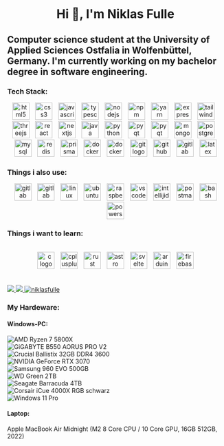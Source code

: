 <h1 align="center">Hi 👋, I'm Niklas Fulle</h1>
<h2>Computer science student at the University of Applied Sciences Ostfalia in Wolfenbüttel, Germany. I'm currently working on my bachelor degree in software engineering.</h2>

<h3>Tech Stack:</h3>
<div align="center">
  <img src="https://skillicons.dev/icons?i=html" height="40" alt="html5 logo"  />
  <img width="6" />
  <img src="https://skillicons.dev/icons?i=css" height="40" alt="css3 logo"  />
  <img width="6" />
  <img src="https://skillicons.dev/icons?i=js" height="40" alt="javascript logo"  />
  <img width="6" />
  <img src="https://skillicons.dev/icons?i=ts" height="40" alt="typescript logo"  />
  <img width="6" />
  <img src="https://skillicons.dev/icons?i=nodejs" height="40" alt="nodejs logo"  />
  <img width="6" />
  <img src="https://skillicons.dev/icons?i=npm" height="40" alt="npm logo"  />
  <img width="6" />
  <img src="https://skillicons.dev/icons?i=yarn" height="40" alt="yarn logo"  />
  <img width="6" />
  <img src="https://skillicons.dev/icons?i=express" height="40" alt="express logo"  />
  <img width="6" />
  <img src="https://skillicons.dev/icons?i=tailwind" height="40" alt="tailwindcss logo"  />
  <img width="6" />
  <img src="https://skillicons.dev/icons?i=threejs" height="40" alt="threejs logo"  />
  <img width="6" />
  <img src="https://skillicons.dev/icons?i=react" height="40" alt="react logo"  />
  <img width="6" />
  <img src="https://skillicons.dev/icons?i=nextjs" height="40" alt="nextjs logo"  />
  <img width="6" />
  <img src="https://skillicons.dev/icons?i=java" height="40" alt="java logo"  />
  <img width="6" />
  <img src="https://skillicons.dev/icons?i=py" height="40" alt="python logo"  />
  <img width="6" />
  <img src="https://skillicons.dev/icons?i=qt" height="40" alt="pyqt logo"  />
  <img width="6" />
  <img src="https://skillicons.dev/icons?i=lua" height="40" alt="pyqt logo"  />
  <img width="6" />
  <img src="https://skillicons.dev/icons?i=mongodb" height="40" alt="mongodb logo"  />
  <img width="6" />
  <img src="https://skillicons.dev/icons?i=postgres" height="40" alt="postgresql logo"  />
  <img width="6" />
  <img src="https://skillicons.dev/icons?i=mysql" height="40" alt="mysql logo"  />
  <img width="6" />
  <img src="https://skillicons.dev/icons?i=redis" height="40" alt="redis logo"  />
  <img width="6" />
  <img src="https://skillicons.dev/icons?i=prisma" height="40" alt="prisma logo"  />
  <img width="6" />
  <img src="https://skillicons.dev/icons?i=terraform" height="40" alt="docker logo"  />
  <img width="6" />
  <img src="https://skillicons.dev/icons?i=ansible" height="40" alt="docker logo"  />
  <img width="6" />
  <img src="https://skillicons.dev/icons?i=git" height="40" alt="git logo"  />
  <img width="6" />
  <img src="https://skillicons.dev/icons?i=github" height="40" alt="github logo"  />
  <img width="6" />
  <img src="https://skillicons.dev/icons?i=gitlab" height="40" alt="gitlab logo"  />
  <img width="6" />
  <img src="https://skillicons.dev/icons?i=latex" height="40" alt="latex logo"  />
</div>

<h3>Things i also use:</h3>
<div align="center">
  <img width="6" />
  <img src="https://skillicons.dev/icons?i=windows" height="40" alt="gitlab logo"  />
  <img width="6" />
  <img src="https://skillicons.dev/icons?i=apple" height="40" alt="gitlab logo"  />
  <img width="6" />
  <img src="https://skillicons.dev/icons?i=linux" height="40" alt="linux logo"  />
  <img width="6" />
  <img src="https://skillicons.dev/icons?i=ubuntu" height="40" alt="ubuntu logo"  />
  <img width="6" />
  <img src="https://skillicons.dev/icons?i=raspberrypi" height="40" alt="raspberrypi logo"  />
  <img width="6" />
  <img src="https://skillicons.dev/icons?i=vscode" height="40" alt="vscode logo"  />
  <img width="6" />
  <img src="https://skillicons.dev/icons?i=idea" height="40" alt="intellijidea logo"  />
  <img width="6" />
  <img src="https://skillicons.dev/icons?i=postman" height="40" alt="postman logo"  />
  <img width="6" />
  <img src="https://skillicons.dev/icons?i=bash" height="40" alt="bash logo"  />
  <img width="6" />
  <img src="https://skillicons.dev/icons?i=powershell" height="40" alt="powershell logo"  />
</div>

<h3>Things i want to learn:</h3>
<br clear="both">

<div align="center">
  <img src="https://skillicons.dev/icons?i=c" height="40" alt="c logo"  />
  <img width="6" />
  <img src="https://skillicons.dev/icons?i=cpp" height="40" alt="cplusplus logo"  />
  <img width="6" />
  <img src="https://skillicons.dev/icons?i=rust" height="40" alt="rust logo"  />
  <img width="6" />
  <img src="https://skillicons.dev/icons?i=astro" height="40" alt="astro logo"  />
  <img width="6" />
  <img src="https://skillicons.dev/icons?i=svelte" height="40" alt="svelte logo"  />
  <img width="6" />
  <img src="https://skillicons.dev/icons?i=arduino" height="40" alt="arduino logo"  />
  <img width="6" />
  <img src="https://skillicons.dev/icons?i=firebase" height="40" alt="firebase logo"  />
</div>

<br/>
<br/>

<a href="https://github.com/anuraghazra/github-readme-stats">
    <img heigh=215 src="https://github-readme-stats.vercel.app/api?username=niklasfulle&theme=algolia&show_icons=true&count_private=true&custom_title=Niklas%27s%20Github%20Stats&hide=contribs&card_width=500" />
</a>
<a href="https://github.com/anuraghazra/github-readme-stats">
    <img src="https://github-readme-stats.vercel.app/api/top-langs/?username=niklasfulle&theme=algolia&layout=compact&langs_count=20&hide_progress=false&hide=mdx,glsl&card_width=500&custom_title=My%20Most%20Used%20Languages" />
</a>
<a href="https://github-readme-streak-stats.herokuapp.com/demo">
    <img src="https://github-readme-streak-stats.herokuapp.com?user=niklasfulle&theme=algolia&card_width=500" alt="niklasfulle" />
</a>
<h3>My Hardeware:</h3>
<h4>Windows-PC:</h4>
<div>
    <img alt="AMD Ryzen 7 5800X" src="https://img.shields.io/badge/-AMD%20Ryzen%207%205800X-ED1C24?style=flat-square&logo=amd&logoColor=white" /><br>
    <img alt="GiGABYTE B550 AORUS PRO V2" src="https://img.shields.io/badge/-GiGABYTE%20B550%20AORUS%20PRO%20V2-00AEEF?style=flat-square&logo=gigabyte&logoColor=white" /><br>
    <img alt="Crucial Ballistix 32GB DDR4 3600" src="https://img.shields.io/badge/-Crucial%20Ballistix%2032GB%20DDR4%203600-00AEEF?style=flat-square&logo=crucial&logoColor=white" /><br>
    <img alt="NVIDIA GeForce RTX 3070" src="https://img.shields.io/badge/-NVIDIA%20GeForce%20RTX%203070-76B900?style=flat-square&logo=nvidia&logoColor=white" /><br>
    <img alt="Samsung 960 EVO 500GB" src="https://img.shields.io/badge/-Samsung%20960%20EVO%20500GB-00AEEF?style=flat-square&logo=samsung&logoColor=white" /><br>
    <img alt="WD Green 2TB" src="https://img.shields.io/badge/-WD%20Green%202TB-00AEEF?style=flat-square&logo=western-digital&logoColor=white" /><br>
    <img alt="Seagate Barracuda 4TB" src="https://img.shields.io/badge/-Seagate%20Barracuda%204TB-00AEEF?style=flat-square&logo=seagate&logoColor=white" /><br>
    <img alt="Corsair iCue 4000X RGB schwarz" src="https://img.shields.io/badge/-Corsair%20iCue%204000X%20RGB%20schwarz-00AEEF?style=flat-square&logo=corsair&logoColor=white&color=black" /><br>
    <img alt="Windows 11 Pro" src="https://img.shields.io/badge/-Windows%2011%20Pro-00AEEF?style=flat-square&logo=windows&logoColor=white" /><br>
</div>
<h4>Laptop:</h4>
<div>
    Apple MacBook Air Midnight (M2 8 Core CPU / 10 Core GPU, 16GB 512GB, 2022)
</div>
<br>
